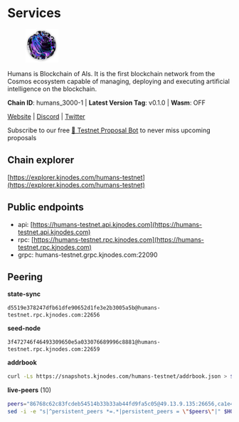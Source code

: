 # Services

<figure><img src="https://raw.githubusercontent.com/kj89/cosmos-images/main/logos/humans.png" alt=""><figcaption></figcaption></figure>

Humans is Blockchain of AIs. It is the first blockchain network  from the Cosmos ecosystem capable of managing, deploying and  executing artificial intelligence on the blockchain.

**Chain ID**: humans_3000-1 | **Latest Version Tag**: v0.1.0 | **Wasm**: OFF

[Website](https://humans.ai) | [Discord](https://discord.gg/humansdotai) | [Twitter](https://twitter.com/humansdotai)



Subscribe to our free [🤖 Testnet Proposal Bot](https://t.me/kjnodes_testnet_proposal_bot) to never miss upcoming proposals


## Chain explorer
[https://explorer.kjnodes.com/humans-testnet](https://explorer.kjnodes.com/humans-testnet)

## Public endpoints

* api: [https://humans-testnet.api.kjnodes.com](https://humans-testnet.api.kjnodes.com)
* rpc: [https://humans-testnet.rpc.kjnodes.com](https://humans-testnet.rpc.kjnodes.com)
* grpc: humans-testnet.grpc.kjnodes.com:22090

## Peering

**state-sync**

```text
d5519e378247dfb61dfe90652d1fe3e2b3005a5b@humans-testnet.rpc.kjnodes.com:22656
```

**seed-node**

```text
3f472746f46493309650e5a033076689996c8881@humans-testnet.rpc.kjnodes.com:22659
```

**addrbook**
```bash
curl -Ls https://snapshots.kjnodes.com/humans-testnet/addrbook.json > $HOME/.humansd/config/addrbook.json
```

**live-peers** (10)
```bash
peers="86768c62c83fcdeb54514b33b33ab44fd9fa5c05@49.13.9.135:26656,ca1e46048e4a9b65d60bc9e749aa431401f34ed7@144.76.45.59:26656,5b92ede5e88c5029d6c7b3b360b9cf59051ce409@65.109.84.33:26656,69a6d587d4bd0d9f37404dbc03029c6220bde175@81.30.157.35:19656,0844b9e6e2cb9c7d7a3eaa037f9e16ac66c9005c@5.161.64.185:26656,8c3c25fa9cd6289d0342cf0e42916f381a1fd671@78.46.64.59:26656,b52e0c6553fb42b5899b93dd584959db2bb23422@95.217.200.36:26656,eef1079a50870610126bd504dbbd89b6a13b160b@65.108.72.253:26656,d5519e378247dfb61dfe90652d1fe3e2b3005a5b@65.109.68.190:22656,b1639fb460c9f55bb3acc3006df64ac5013f1412@91.194.30.203:26656"
sed -i -e "s|^persistent_peers *=.*|persistent_peers = \"$peers\"|" $HOME/.humansd/config/config.toml
```
